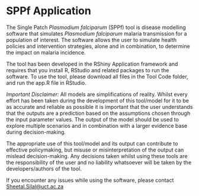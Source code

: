 # SPPf Application
The Single Patch *Plasmodium falciparum* (SPPf) tool is disease modelling software that simulates  *Plasmodium falciparum* malaria transmission for a population of interest. The software allows the user to simulate health policies and intervention strategies, alone and in combination, to determine the impact on malaria incidence. 

The tool has been developed in the RShiny Application framework and requires that you install R, RStudio and related packages to run the software. 
To use the tool, please download all files in the Tool Code folder, and run the app.R file in RStudio.

*Important Disclaimer:*
All models are simplifications of reality. Whilst every effort has been taken during the development of this tool/model for it to be as accurate and reliable as possible it is important that the user understands that the outputs are a prediction based on the assumptions chosen through the input parameter values. The output of the model should be used to explore multiple scenarios and in combination with a larger evidence base during decision-making.

The appropriate use of this tool/model and its output can contribute to effective policymaking, but misuse or misinterpretation of the output can mislead decision-making. Any decisions taken whilst using these tools are the responsibility of the user and no liability whatsoever will be taken by the developers/authors of the tool.


If you encounter any issues while using the software, please contact [Sheetal.Silal@uct.ac.za](sheetal.silal@uct.ac.za)
